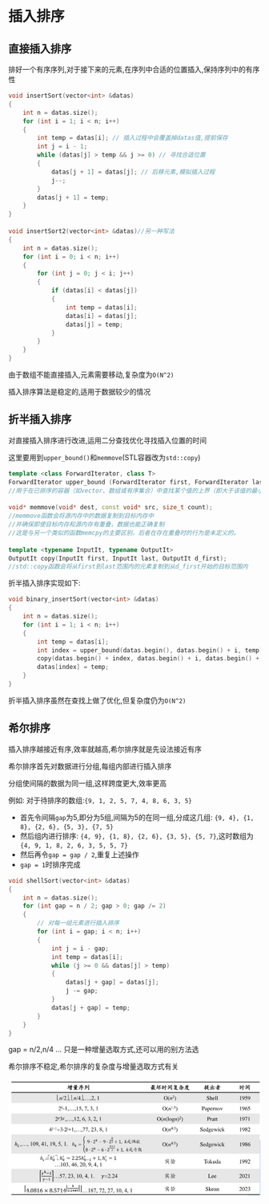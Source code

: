 # 插入排序

## 直接插入排序

排好一个有序序列,对于接下来的元素,在序列中合适的位置插入,保持序列中的有序性

```c++
void insertSort(vector<int> &datas)
{
    int n = datas.size();
    for (int i = 1; i < n; i++)
    {
        int temp = datas[i]; // 插入过程中会覆盖掉datas值,提前保存
        int j = i - 1;
        while (datas[j] > temp && j >= 0) // 寻找合适位置
        {
            datas[j + 1] = datas[j]; // 后移元素,模拟插入过程
            j--;
        }
        datas[j + 1] = temp;
    }
}

void insertSort2(vector<int> &datas)//另一种写法
{
    int n = datas.size();
    for (int i = 0; i < n; i++)
    {
        for (int j = 0; j < i; j++)
        {
            if (datas[i] < datas[j])
            {
                int temp = datas[i];
                datas[i] = datas[j];
                datas[j] = temp;
            }
        }
    }
}
```

由于数组不能直接插入,元素需要移动,复杂度为`O(N^2)`

插入排序算法是稳定的,适用于数据较少的情况

## 折半插入排序

对直接插入排序进行改进,运用二分查找优化寻找插入位置的时间

这里要用到`upper_bound()`和`memmove`(STL容器改为`std::copy`)

```c++
template <class ForwardIterator, class T>
ForwardIterator upper_bound (ForwardIterator first, ForwardIterator last, const T& val);
//用于在已排序的容器（如vector、数组或有序集合）中查找某个值的上界（即大于该值的最小元素）

void* memmove(void* dest, const void* src, size_t count);
//memmove函数会将源内存中的数据复制到目标内存中
//并确保即使目标内存和源内存有重叠，数据也能正确复制
//这是与另一个类似的函数memcpy的主要区别，后者在存在重叠时的行为是未定义的。

template <typename InputIt, typename OutputIt>
OutputIt copy(InputIt first, InputIt last, OutputIt d_first);
//std::copy函数会将从first到last范围内的元素复制到从d_first开始的目标范围内
```

折半插入排序实现如下:

```c++
void binary_insertSort(vector<int> &datas)
{
    int n = datas.size();
    for (int i = 1; i < n; i++)
    {
        int temp = datas[i];
        int index = upper_bound(datas.begin(), datas.begin() + i, temp) - datas.begin();
        copy(datas.begin() + index, datas.begin() + i, datas.begin() + index + 1);
        datas[index] = temp;
    }
}
```

折半插入排序虽然在查找上做了优化,但复杂度仍为`O(N^2)`

## 希尔排序

插入排序越接近有序,效率就越高,希尔排序就是先设法接近有序

希尔排序首先对数据进行分组,每组内部进行插入排序

分组使间隔的数据为同一组,这样跨度更大,效率更高

例如: 对于待排序的数组:`{9, 1, 2, 5, 7, 4, 8, 6, 3, 5}`

+ 首先令间隔`gap`为5,即分为5组,间隔为5的在同一组,分成这几组: `{9, 4}, {1, 8}, {2, 6}, {5, 3}, {7, 5}`
+ 然后组内进行排序: `{4, 9}, {1, 8}, {2, 6}, {3, 5}, {5, 7}`,这时数组为`{4, 9, 1, 8, 2, 6, 3, 5, 5, 7}`
+ 然后再令`gap = gap / 2`,重复上述操作
+ `gap = 1`时排序完成

```c++
void shellSort(vector<int> &datas)
{
    int n = datas.size();
    for (int gap = n / 2; gap > 0; gap /= 2)
    {
        // 对每一组元素进行插入排序
        for (int i = gap; i < n; i++)
        {
            int j = i - gap;
            int temp = datas[i];
            while (j >= 0 && datas[j] > temp)
            {
                datas[j + gap] = datas[j];
                j -= gap;
            }
            datas[j + gap] = temp;
        }
    }
}

```

gap = n/2,n/4 ... 只是一种增量选取方式,还可以用的别方法选

希尔排序不稳定,希尔排序的复杂度与增量选取方式有关

![](./files/shellSort.jpg)